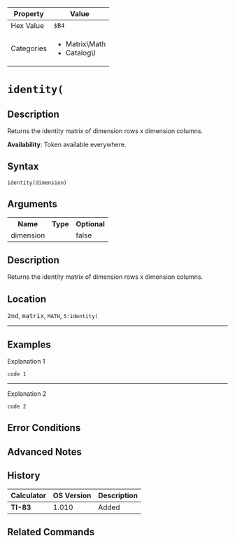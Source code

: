 | Property      | Value |
|---------------|-------|
| Hex Value     | `$B4`|
| Categories    | <ul><li>Matrix\Math</li><li>Catalog\I</li></ul> |

# `identity(`

## Description
Returns the identity matrix of dimension rows x dimension columns.


<b>Availability</b>: Token available everywhere.

## Syntax
`identity(dimension)`

## Arguments
<table>
<tr><th>Name</th><th>Type</th><th>Optional</th></tr>

<tr><td>dimension</td><td></td><td>false</td></tr>

</table>

## Description
Returns the identity matrix of dimension rows x dimension columns.

## Location
<kbd>2nd</kbd>, <kbd>matrix</kbd>, `MATH`, `5:identity(`
<hr>

## Examples

Explanation 1
```ti-basic
code 1
```
---
Explanation 2
```ti-basic
code 2
```

## Error Conditions


## Advanced Notes


## History
| Calculator | OS Version | Description |
|------------|------------|-------------|
| <b>TI-83</b> | 1.010 | Added

## Related Commands

    